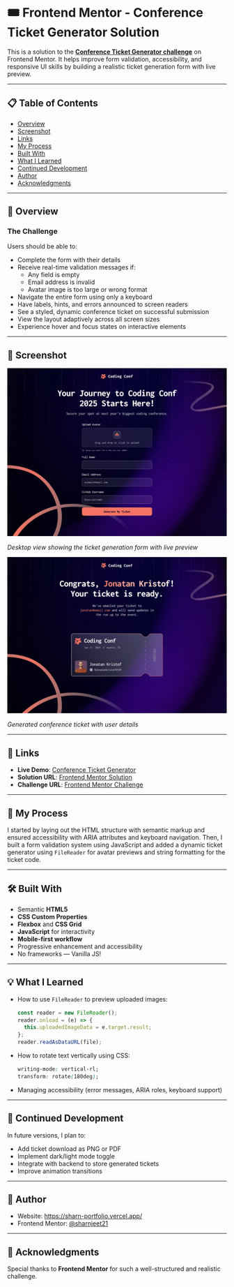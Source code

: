 # 🎟️ Frontend Mentor - Conference Ticket Generator Solution

This is a solution to the **[Conference Ticket Generator challenge](https://www.frontendmentor.io/challenges/conference-ticket-generator-8D6WZ0UmlW)** on Frontend Mentor. It helps improve form validation, accessibility, and responsive UI skills by building a realistic ticket generation form with live preview.

---

## 📋 Table of Contents
- [Overview](#overview)
- [Screenshot](#screenshot)
- [Links](#links)
- [My Process](#my-process)
- [Built With](#built-with)
- [What I Learned](#what-i-learned)
- [Continued Development](#continued-development)
- [Author](#author)
- [Acknowledgments](#acknowledgments)

---

## 🧐 Overview

### The Challenge

Users should be able to:

- Complete the form with their details
- Receive real-time validation messages if:
  - Any field is empty
  - Email address is invalid
  - Avatar image is too large or wrong format
- Navigate the entire form using only a keyboard
- Have labels, hints, and errors announced to screen readers
- See a styled, dynamic conference ticket on successful submission
- View the layout adaptively across all screen sizes
- Experience hover and focus states on interactive elements

---

## 📸 Screenshot

![Conference Ticket Generator - Desktop Form](./design/desktop-design-form.jpg)

*Desktop view showing the ticket generation form with live preview*

![Conference Ticket Generator - Completed Ticket](./design/desktop-design-ticket.jpg)

*Generated conference ticket with user details*

---

## 🔗 Links

- **Live Demo**: [Conference Ticket Generator](https://conference-ticket-generator-initial.vercel.app/)
- **Solution URL**: [Frontend Mentor Solution](https://www.frontendmentor.io/solutions/conference-ticket-generator-lm9QCl8Ry0)
- **Challenge URL**: [Frontend Mentor Challenge](https://www.frontendmentor.io/challenges/conference-ticket-generator-oq5gFIU12w)

---

## 🔨 My Process

I started by laying out the HTML structure with semantic markup and ensured accessibility with ARIA attributes and keyboard navigation. Then, I built a form validation system using JavaScript and added a dynamic ticket generator using `FileReader` for avatar previews and string formatting for the ticket code.

---

## 🛠️ Built With

- Semantic **HTML5**
- **CSS Custom Properties**
- **Flexbox** and **CSS Grid**
- **JavaScript** for interactivity
- **Mobile-first workflow**
- Progressive enhancement and accessibility
- No frameworks — Vanilla JS!

---

## 💡 What I Learned

- How to use `FileReader` to preview uploaded images:
  ```js
  const reader = new FileReader();
  reader.onload = (e) => {
    this.uploadedImageData = e.target.result;
  };
  reader.readAsDataURL(file);
  ```

- How to rotate text vertically using CSS:
  ```css
  writing-mode: vertical-rl;
  transform: rotate(180deg);
  ```

- Managing accessibility (error messages, ARIA roles, keyboard support)

---

## 🔁 Continued Development

In future versions, I plan to:
- Add ticket download as PNG or PDF
- Implement dark/light mode toggle
- Integrate with backend to store generated tickets
- Improve animation transitions

---

## 👤 Author

- Website: https://sharn-portfolio.vercel.app/
- Frontend Mentor: [@sharnjeet21](https://www.frontendmentor.io/profile/sharnjeet21)

---

## 🙏 Acknowledgments

Special thanks to **Frontend Mentor** for such a well-structured and realistic challenge.